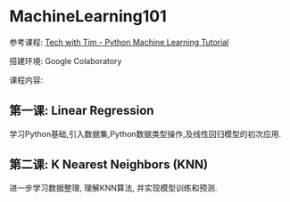 # MachineLearning101
参考课程: [Tech with Tim - Python Machine Learning Tutorial](https://www.youtube.com/watch?v=45ryDIPHdGg&t=512s)

搭建环境: Google Colaboratory

课程内容: 

## 第一课: Linear Regression
学习Python基础,引入数据集,Python数据类型操作,及线性回归模型的初次应用.

## 第二课: K Nearest Neighbors (KNN)
进一步学习数据整理, 理解KNN算法, 并实现模型训练和预测.

